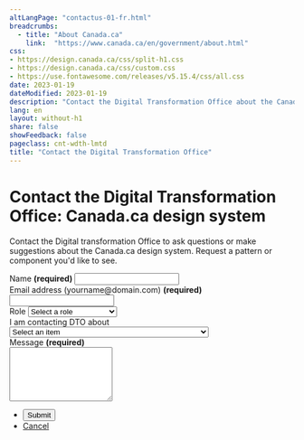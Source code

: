```yaml
---
altLangPage: "contactus-01-fr.html"
breadcrumbs:
  - title: "About Canada.ca"
    link:  "https://www.canada.ca/en/government/about.html"
css:
- https://design.canada.ca/css/split-h1.css
- https://design.canada.ca/css/custom.css
- https://use.fontawesome.com/releases/v5.15.4/css/all.css
date: 2023-01-19
dateModified: 2023-01-19
description: "Contact the Digital Transformation Office about the Canada.ca design system."
lang: en
layout: without-h1
share: false
showFeedback: false
pageclass: cnt-wdth-lmtd
title: "Contact the Digital Transformation Office"
---
```

<h1 property="name" id="wb-cont" dir="ltr"><span class="stacked"><span>Contact the Digital Transformation Office</span>: <span>Canada.ca design system</span></span></h1>
<p>Contact the Digital transformation Office to ask questions or make suggestions about the Canada.ca design system. Request a pattern or component you'd like to see.</p>
<div class="wb-frmvld mrgn-tp-lg">
    <div class="row">
        <div class="col-md-8">
            <form action="#" method="get" id="contact-dto">
                <div class="form-group">
                    <label for="name1" class="required"><span class="field-name">Name</span> <strong class="required" aria-hidden="true">(required)</strong></label>
                    <input class="form-control full-width" id="name1" name="name1" type="text" autocomplete="given-name" required="required" data-rule-minlength="2">
                </div>
                <div class="form-group">
                    <label for="email1" class="required"><span class="field-name">Email address</span> (yourname@domain.com) <strong class="required" aria-hidden="true">(required)</strong></label>
                    <input class="form-control full-width" id="email1" name="email1" type="email" autocomplete="email">
                </div>
		    <div class="form-group">
			<label for="role"><span class="field-name">Role</span></label>
			<select class="form-control" id="role" name="role">
				<option label="Select a role"></option>
				<option value="1">Comunications advisor</option>
				<option value="6">Designer</option>
				<option value="2">Developer</option>				
				<option value="3">Interaction designer</option>
				<option value="4">Project manager</option>				
				<option value="5">Web writer</option>
			</select>
		</div>
					<div class="form-group">
			<label for="about"><span class="field-name">I am contacting DTO about</span></label>
			<select class="form-control" id="about" name="about">
				<option label="Select an item"></option>
				<option value="1">General inquiry (Don't be shy we want to hear from you)</option>
				<option value="6">I am having touble with a current template or pattern</option>
				<option value="6">I have a contribution idea</option>				
				<option value="2">Canada.ca design blog</option>
				<option value="3">Content Style Guide</option>
				<option value="4">Content and Information Architecture Specification</option>								
				<option value="5">Research</option>					
			</select>
		</div>
		    <div class="form-group">
			    <label for="message" class="required"><span class="field-name">Message</span> <strong class="required" aria-hidden="true">(required)</strong></label>
			    <div><textarea class="form-control full-width required" rows="6" id="message" name="message" data-rule-rangeWords="[2,300]"></textarea></div>
</div>
<ul class="list-unstyled list-inline mrgn-tp-lg">
                    <li><button type="button" class="btn btn-primary">Submit</button></li>
                    <li><a href="#" class="btn btn-default">Cancel</a></li>
                </ul>
            </form>
        </div>
    </div>
</div>
